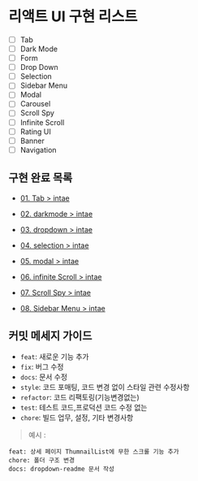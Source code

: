 # 리액트 UI 구현 리스트

- [ ] Tab
- [ ] Dark Mode
- [ ] Form
- [ ] Drop Down
- [ ] Selection
- [ ] Sidebar Menu
- [ ] Modal
- [ ] Carousel
- [ ] Scroll Spy
- [ ] Infinite Scroll
- [ ] Rating UI
- [ ] Banner
- [ ] Navigation

## 구현 완료 목록

- [01. Tab > intae](./01.Tab/intae/README.md)

- [02. darkmode > intae](./02.darkmode/intae/README.md)

- [03. dropdown > intae](./03.dropdown/intae/README.md)

- [04. selection > intae](./04.Selection/intae/README.md)

- [05. modal > intae](./05.modal/intae/README.md)

- [06. infinite Scroll > intae](./06.infinite-scroll/intae/README.md)

- [07. Scroll Spy > intae](./07.scrollSpy/intae/README.md)

- [08. Sidebar Menu > intae](./08.sidebar-nav/intae/README.md)

## 커밋 메세지 가이드

- `feat`: 새로운 기능 추가
- `fix`: 버그 수정
- `docs`: 문서 수정
- `style`: 코드 포매팅, 코드 변경 없이 스타일 관련 수정사항
- `refactor`: 코드 리팩토링(기능변경없는)
- `test`: 테스트 코드,프로덕션 코드 수정 없는
- `chore`: 빌드 업무, 설정, 기타 변경사항

> 예시 :

```
feat: 상세 페이지 ThumnailList에 무한 스크롤 기능 추가
chore: 폴더 구조 변경
docs: dropdown-readme 문서 작성
```
